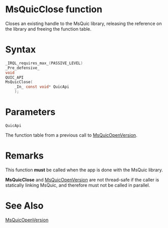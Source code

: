 MsQuicClose function
======

Closes an existing handle to the MsQuic library, releasing the reference on the library and freeing the function table.

# Syntax

```C
_IRQL_requires_max_(PASSIVE_LEVEL)
_Pre_defensive_
void
QUIC_API
MsQuicClose(
    _In_ const void* QuicApi
    );
```

# Parameters

`QuicApi`

The function table from a previous call to [MsQuicOpenVersion](MsQuicOpenVersion.md).

# Remarks

This function **must** be called when the app is done with the MsQuic library.

**MsQuicClose** and [MsQuicOpenVersion](MsQuicOpenVersion.md) are not thread-safe if the caller is statically linking MsQuic, and therefore must not be called in parallel.

# See Also

[MsQuicOpenVersion](MsQuicOpenVersion.md)<br>
